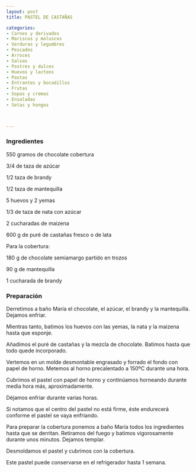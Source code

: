 ```yaml
---
layout: post
title: PASTEL DE CASTAÑAS

categories:
- Carnes y derivados
- Mariscos y moluscos
- Verduras y legumbres
- Pescados
- Arroces
- Salsas
- Postres y dulces
- Huevos y lacteos
- Pastas
- Entrantes y bocadillos
- Frutas
- Sopas y cremas
- Ensaladas
- Setas y hongos
 


---
```


<h3>Ingredientes</h3>

550 gramos de chocolate cobertura

3/4 de taza de azúcar

1/2 taza de brandy

1/2 taza de mantequilla

5 huevos y 2 yemas

1/3 de taza de nata con azúcar

2 cucharadas de maizena

600 g de puré de castañas fresco o de lata

Para la cobertura:

180 g de chocolate semiamargo partido en trozos

90 g de mantequilla

1 cucharada de brandy

<h3>Preparación</h3>

Derretimos a baño María el chocolate, el azúcar, el brandy y la mantequilla. Dejamos enfriar.

Mientras tanto, batimos los huevos con las yemas, la nata y la maizena hasta que esponje.

Añadimos el puré de castañas y la mezcla de chocolate. Batimos hasta que todo quede incorporado.

Vertemos en un molde desmontable engrasado y forrado el fondo con papel de horno. Metemos al horno precalentado a 150&ordm;C durante una hora.

Cubrimos el pastel con papel de horno y continúamos horneando durante media hora más, aproximadamente.

Déjamos enfriar durante varias horas.

Si notamos que el centro del pastel no está firme, éste endurecerá conforme el pastel se vaya enfriando.

Para preparar la cobertura ponemos a baño María todos los ingredientes hasta que se derritan. Retiramos del fuego y batimos vigorosamente durante unos minutos. Dejamos templar.

Desmoldamos el pastel y cubrimos con la cobertura.

Este pastel puede conservarse en el refrigerador hasta 1 semana.

